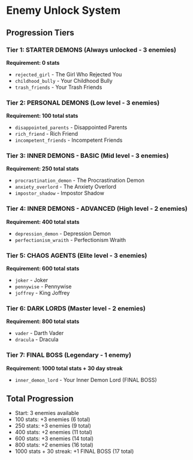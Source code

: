 # Enemy Unlock System

## Progression Tiers

### Tier 1: STARTER DEMONS (Always unlocked - 3 enemies)
**Requirement: 0 stats**
- `rejected_girl` - The Girl Who Rejected You
- `childhood_bully` - Your Childhood Bully
- `trash_friends` - Your Trash Friends

### Tier 2: PERSONAL DEMONS (Low level - 3 enemies)
**Requirement: 100 total stats**
- `disappointed_parents` - Disappointed Parents
- `rich_friend` - Rich Friend
- `incompetent_friends` - Incompetent Friends

### Tier 3: INNER DEMONS - BASIC (Mid level - 3 enemies)
**Requirement: 250 total stats**
- `procrastination_demon` - The Procrastination Demon
- `anxiety_overlord` - The Anxiety Overlord
- `impostor_shadow` - Impostor Shadow

### Tier 4: INNER DEMONS - ADVANCED (High level - 2 enemies)
**Requirement: 400 total stats**
- `depression_demon` - Depression Demon
- `perfectionism_wraith` - Perfectionism Wraith

### Tier 5: CHAOS AGENTS (Elite level - 3 enemies)
**Requirement: 600 total stats**
- `joker` - Joker
- `pennywise` - Pennywise
- `joffrey` - King Joffrey

### Tier 6: DARK LORDS (Master level - 2 enemies)
**Requirement: 800 total stats**
- `vader` - Darth Vader
- `dracula` - Dracula

### Tier 7: FINAL BOSS (Legendary - 1 enemy)
**Requirement: 1000 total stats + 30 day streak**
- `inner_demon_lord` - Your Inner Demon Lord (FINAL BOSS)

## Total Progression
- Start: 3 enemies available
- 100 stats: +3 enemies (6 total)
- 250 stats: +3 enemies (9 total)
- 400 stats: +2 enemies (11 total)
- 600 stats: +3 enemies (14 total)
- 800 stats: +2 enemies (16 total)
- 1000 stats + 30 streak: +1 FINAL BOSS (17 total)
